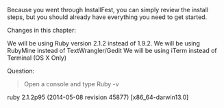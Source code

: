 Because you went through InstallFest, you can simply review the install steps, but you should already have everything you need to get started.

Changes in this chapter:

We will be using Ruby version 2.1.2 instead of 1.9.2.
We will be using RubyMine instead of TextWrangler/Gedit
We will be using iTerm instead of Terminal (OS X Only)

Question:

> Open a console and type Ruby -v

ruby 2.1.2p95 (2014-05-08 revision 45877) [x86_64-darwin13.0]
